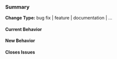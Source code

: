 <!-- 🎉 Thank you for submitting a PR! -->

<!-- Please provide enough information so that others may review your pull request. -->

### Summary

<!-- Describe, briefly, what this pull request does. -->

<!-- Then, describe the type of change of this pull request. -->
**Change Type:** bug fix | feature | documentation | ...

#### Current Behavior

<!-- If the pull request is a feature change, describe the current behavior. 
     Additionally, it is best to add how the current behavior acts as a problem. -->

#### New Behavior

<!-- If the pull request is a feature change, describe any new behavior introduced by the pull request. -->

#### Closes Issues

<!-- List issues, if any, this pull request fixes or closes >
Fixes #